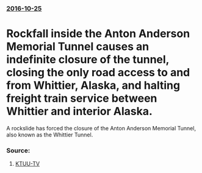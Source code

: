 ### [2016-10-25](/news/2016/10/25/index.md)

#  Rockfall inside the Anton Anderson Memorial Tunnel causes an indefinite closure of the tunnel, closing the only road access to and from Whittier, Alaska, and halting freight train service between Whittier and interior Alaska. 

A rockslide has forced the closure of the Anton Anderson Memorial Tunnel, also known as the Whittier Tunnel.


### Source:

1. [KTUU-TV](http://www.ktuu.com/content/news/Falling-rocks-inside-Whittier-tunnel-prompts-closure-workers-evaluate-hazards-398603411.html)
